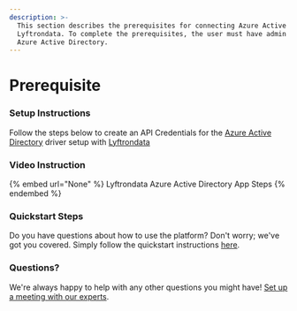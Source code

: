```yaml
---
description: >-
  This section describes the prerequisites for connecting Azure Active Directory to
  Lyftrondata. To complete the prerequisites, the user must have admin access to
  Azure Active Directory.
---
```


# Prerequisite

<mark style="color:blue;"></mark>

### Setup Instructions

Follow the steps below to create an API Credentials for the [Azure Active Directory](None) driver setup with [Lyftrondata](https://www.lyftrondata.com)

### Video Instruction

{% embed url="None" %}
Lyftrondata Azure Active Directory App Steps
{% endembed %}

### Quickstart Steps

Do you have questions about how to use the platform? Don't worry; we've got you covered. Simply follow the quickstart instructions [here](README.md).

### Questions? <a href="#questions" id="questions"></a>

We're always happy to help with any other questions you might have! [Set up a meeting with our experts](https://www.lyftrondata.com/book-a-meeting/).

